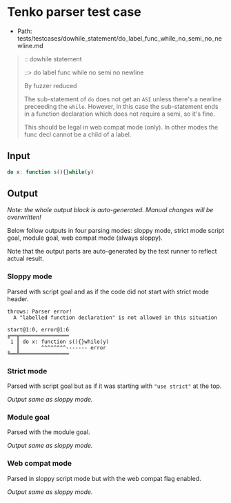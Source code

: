 # Tenko parser test case

- Path: tests/testcases/dowhile_statement/do_label_func_while_no_semi_no_newline.md

> :: dowhile statement
>
> ::> do label func while no semi no newline
>
> By fuzzer reduced
>
> The sub-statement of `do` does not get an `ASI` unless there's a newline preceeding the `while`. However, in this case the sub-statement ends in a function declaration which does not require a semi, so it's fine.
>
> This should be legal in web compat mode (only). In other modes the func decl cannot be a child of a label.

## Input

`````js
do x: function s(){}while(y)
`````

## Output

_Note: the whole output block is auto-generated. Manual changes will be overwritten!_

Below follow outputs in four parsing modes: sloppy mode, strict mode script goal, module goal, web compat mode (always sloppy).

Note that the output parts are auto-generated by the test runner to reflect actual result.

### Sloppy mode

Parsed with script goal and as if the code did not start with strict mode header.

`````
throws: Parser error!
  A "labelled function declaration" is not allowed in this situation

start@1:0, error@1:6
╔══╦════════════════
 1 ║ do x: function s(){}while(y)
   ║       ^^^^^^^^------- error
╚══╩════════════════

`````

### Strict mode

Parsed with script goal but as if it was starting with `"use strict"` at the top.

_Output same as sloppy mode._

### Module goal

Parsed with the module goal.

_Output same as sloppy mode._

### Web compat mode

Parsed in sloppy script mode but with the web compat flag enabled.

_Output same as sloppy mode._
